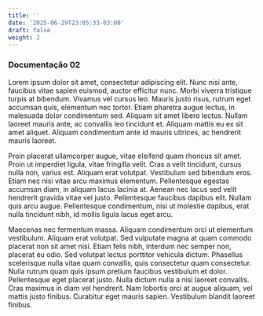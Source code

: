 ```yaml
---
title: ''
date: '2025-06-29T23:05:33-03:00'
draft: false
weight: 2
---
```

### Documentação 02

Lorem ipsum dolor sit amet, consectetur adipiscing elit. Nunc nisi ante, faucibus vitae sapien euismod, auctor efficitur nunc. Morbi viverra tristique turpis at bibendum. Vivamus vel cursus leo. Mauris justo risus, rutrum eget accumsan quis, elementum nec tortor. Etiam pharetra augue lectus, in malesuada dolor condimentum sed. Aliquam sit amet libero lectus. Nullam laoreet mauris ante, ac convallis leo tincidunt et. Aliquam mattis eu ex sit amet aliquet. Aliquam condimentum ante id mauris ultrices, ac hendrerit mauris laoreet.

Proin placerat ullamcorper augue, vitae eleifend quam rhoncus sit amet. Proin ut imperdiet ligula, vitae fringilla velit. Cras a velit tincidunt, cursus nulla non, varius est. Aliquam erat volutpat. Vestibulum sed bibendum eros. Etiam nec nisi vitae arcu maximus elementum. Pellentesque egestas accumsan diam, in aliquam lacus lacinia at. Aenean nec lacus sed velit hendrerit gravida vitae vel justo. Pellentesque faucibus dapibus elit. Nullam quis arcu augue. Pellentesque condimentum, nisi ut molestie dapibus, erat nulla tincidunt nibh, id mollis ligula lacus eget arcu.

Maecenas nec fermentum massa. Aliquam condimentum orci ut elementum vestibulum. Aliquam erat volutpat. Sed vulputate magna at quam commodo placerat non sit amet nisi. Etiam felis nibh, interdum nec semper non, placerat eu odio. Sed volutpat lectus porttitor vehicula dictum. Phasellus scelerisque nulla vitae quam convallis, quis consectetur quam consectetur. Nulla rutrum quam quis ipsum pretium faucibus vestibulum et dolor. Pellentesque eget placerat justo. Nulla dictum nulla a nisi laoreet convallis. Cras maximus in diam vel hendrerit. Nam lobortis orci at augue aliquam, vel mattis justo finibus. Curabitur eget mauris sapien. Vestibulum blandit laoreet finibus.